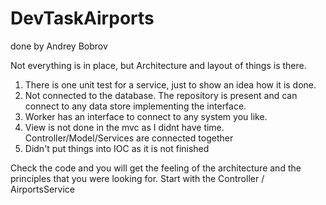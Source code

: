 # DevTaskAirports
done by Andrey Bobrov

Not everything is in place, but Architecture and layout of things is there. 

1. There is one unit test for a service, just to show an idea how it is done.
2. Not connected to the database. The repository is present and can connect to any data store implementing the interface. 
3. Worker has an interface to connect to any system you like. 
4. View is not done in the mvc as I didnt have time. Controller/Model/Services are connected together
5. Didn't put things into IOC as it is not finished 

Check the code and you will get the feeling of the architecture and the principles that you were looking for. 
Start with the Controller / AirportsService
